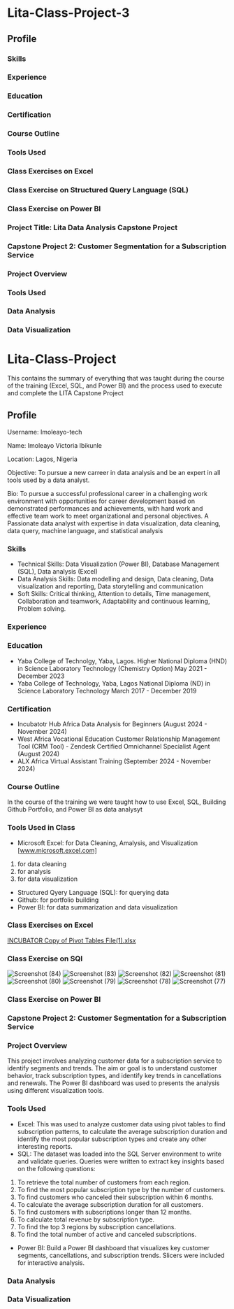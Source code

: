 # Lita-Class-Project-3

## Profile

### Skills

### Experience

### Education

### Certification

### Course Outline

### Tools Used 

### Class Exercises on Excel

### Class Exercise on Structured Query Language (SQL)

### Class Exercise on Power BI

### Project Title: Lita Data Analysis Capstone Project

### Capstone Project 2: Customer Segmentation for a Subscription Service

### Project Overview

### Tools Used

### Data Analysis

### Data Visualization









# Lita-Class-Project
 This contains the summary of everything that was taught during the course of the training (Excel, SQL, and Power BI) and the process used to execute and complete the LITA Capstone Project
 ## Profile
 Username: Imoleayo-tech

 Name: Imoleayo Victoria Ibikunle
 
 Location: Lagos, Nigeria
 
 Objective: To pursue a new carreer in data analysis and be an expert in all tools used by a data analyst.
 
 Bio: To pursue a successful professional career in a challenging work environment with opportunities for career development based on demonstrated performances and achievements, with hard work and effective team work to meet organizational and personal objectives. A Passionate data analyst with expertise in data visualization, data cleaning, data query, machine language, and statistical analysis
### Skills
- Technical Skills: Data Visualization (Power BI), Database Management (SQL), Data analysis (Excel)
- Data Analysis Skills: Data modelling and design, Data cleaning, Data visualization and reporting, Data storytelling and communication
- Soft Skills: Critical thinking, Attention to details, Time management, Collaboration and teamwork, Adaptability and continuous learning, Problem solving.
### Experience
 
### Education
- Yaba College of Technolgy, Yaba, Lagos.                            Higher National Diploma (HND) in Science Laboratory Technology (Chemistry Option) May 2021 - December 2023
- Yaba College of Technology, Yaba, Lagos                            National Diploma (ND) in Science Laboratory Technology March 2017 - December 2019
### Certification
- Incubatotr Hub Africa               Data Analysis for Beginners (August 2024 - November 2024)
- West Africa Vocational Education    Customer Relationship Management Tool (CRM Tool) - Zendesk Certified Omnichannel Specialist Agent (August 2024)
- ALX Africa                          Virtual Assistant Training (September 2024 - November 2024)
 ### Course Outline
  In the course of the training we were taught how to use Excel, SQL, Building Github Portfolio, and Power BI as data analysyt
 ### Tools Used in Class
- Microsoft Excel: for Data Cleaning, Amalysis, and Visualization [www.microsoft.excel.com]
1. for data cleaning
2. for analysis
3. for data visualization
- Structured Qyery Language (SQL): for querying data
- Github: for portfolio building
- Power BI: for data summarization and data visualization
### Class Exercises on Excel
[INCUBATOR Copy of Pivot Tables File(1).xlsx](https://github.com/user-attachments/files/17695392/INCUBATOR.Copy.of.Pivot.Tables.File.1.xlsx)

### Class Exercise on SQl
![Screenshot (84)](https://github.com/user-attachments/assets/be594054-fbc1-432a-9a28-95c3d4a9bdd4)
![Screenshot (83)](https://github.com/user-attachments/assets/f73e5e16-2d46-4835-a67d-a707639083af)
![Screenshot (82)](https://github.com/user-attachments/assets/638a9cf7-766c-4360-bb58-e07ea18b831e)
![Screenshot (81)](https://github.com/user-attachments/assets/bbf30035-6c1d-42e2-96a5-9971a48aa489)
![Screenshot (80)](https://github.com/user-attachments/assets/0fcbf77e-f751-424d-a803-f48773cacb38)
![Screenshot (79)](https://github.com/user-attachments/assets/707d56e7-e318-488a-81b4-cb870f2e9c7c)
![Screenshot (78)](https://github.com/user-attachments/assets/304c97c5-0380-4d52-8c68-35b4f08c04e1)
![Screenshot (77)](https://github.com/user-attachments/assets/970962e4-1bf1-4c14-830c-8da2d092a243)

### Class Exercise on Power BI


### Capstone Project 2: Customer Segmentation for a Subscription Service

### Project Overview
This project involves analyzing customer data for a subscription service to identify segments and trends. The aim or goal is to understand customer behavior, track subscription types, and identify key trends in cancellations and renewals. The Power BI dashboard was used to presents the analysis using different visualization tools.
### Tools Used
- Excel: This was used to analyze customer data using pivot tables to find subscription patterns, to calculate the average subscription duration and identify the most popular subscription types and create any other interesting reports.
- SQL: The dataset was loaded into the SQL Server environment to write and validate queries. Queries were written to extract key insights based on the following questions:
1. To retrieve the total number of customers from each region.
2. To find the most popular subscription type by the number of customers.
3. To find customers who canceled their subscription within 6 months.
4. To calculate the average subscription duration for all customers.
5. To find customers with subscriptions longer than 12 months.
6. To calculate total revenue by subscription type.
7. To find the top 3 regions by subscription cancellations.
8. To find the total number of active and canceled subscriptions.
- Power BI: Build a Power BI dashboard that visualizes key customer segments, cancellations, and subscription trends. Slicers were included for interactive analysis.

### Data Analysis

### Data Visualization
